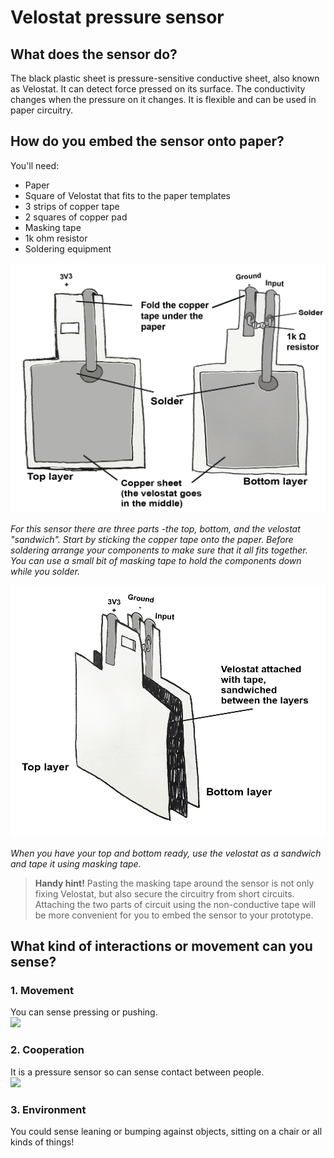 # **Velostat pressure sensor**
## **What does the sensor do?**
The black plastic sheet is pressure-sensitive conductive sheet, also known as Velostat. It can detect force pressed on its surface. The conductivity changes when the pressure on it changes. It is flexible and can be used in paper circuitry.

## **How do you embed the sensor onto paper?**
You'll need:

- Paper
- Square of Velostat that fits to the paper templates 
- 3 strips of copper tape
- 2 squares of copper pad
- Masking tape
- 1k ohm resistor
- Soldering equipment

<img src="./velo1_small2.png" width="600" /> 

_For this sensor there are three parts -the top, bottom, and the velostat "sandwich". Start by sticking the copper tape onto the paper. Before soldering arrange your components to make sure that it all fits together. You can use a small bit of masking tape to hold the components down while you solder._

<img src="./velo2_small.png" width="600" />    

_When you have your top and bottom ready, use the velostat as a sandwich and tape it using masking tape._  


>**Handy hint!**
>Pasting the masking tape around the sensor is not only fixing Velostat, but also secure the circuitry from short circuits. Attaching the two parts of circuit using the non-conductive tape will be more convenient for you to embed the sensor to your prototype.

## **What kind of interactions or movement can you sense?**
### 1. Movement  
You can sense pressing or pushing.  
<img src="./pressure.gif" width="300" />

### 2. Cooperation
It is a pressure sensor so can sense contact between people.  
<img src="./TOUCH.gif" width="300" />

### 3. Environment  
You could sense leaning or bumping against objects, sitting on a chair or all kinds of things!
